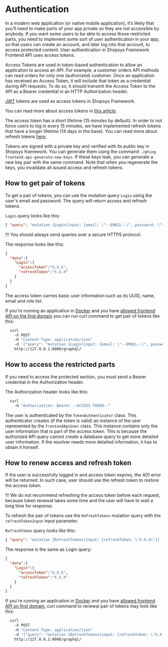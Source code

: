 # Authentication

In a modern web application (or native mobile application), it’s likely that you’ll need to make parts of your app private so they are not accessible by anybody.
If you want some users to be able to access those restricted parts, you need to implement some sort of user authentication in your app, so that users can create an account, and later log into that account, to access protected content.
User authentication in Shopsys Framework Frontend API uses access tokens.

Access Tokens are used in token-based authentication to allow an application to access an API. For example, a customer orders API methods can read orders for only one (authorized) customer.
Once an application has received an Access Token, it will include that token as a credential during API requests. To do so, it should transmit the Access Token to the API as a Bearer credential in an HTTP Authorization header.

[JWT](https://jwt.io/introduction/) tokens are used as access tokens in Shopsys Framework.

You can read more about access tokens in [this article](https://auth0.com/docs/tokens/concepts/access-tokens).

The access token has a short lifetime (15 minutes by default).
In order to not force users to log in every 15 minutes, we have implemented refresh tokens that have a longer lifetime (14 days in the base).
You can read more about refresh tokens [here](https://auth0.com/docs/tokens/concepts/refresh-tokens).

Tokens are signed with a private key and verified with its public key in Shopsys framework.
You can generate them using the command `./phing frontend-api-generate-new-keys`.
If these keys leak, you can generate a new key pair with the same command.
Note that when you regenerate the keys, you invalidate all issued access and refresh tokens.

## How to get pair of tokens

To get a pair of tokens, you can use the mutation query `Login` using the user's email and password.
The query will return access and refresh tokens.

`Login` query looks like this:

```json
{ "query": "mutation {Login(input: {email: \"--EMAIL--\", password: \"--PASSWD--\"}) {accessToken, refreshToken}}"}
```

!!!
You should always send queries over a secure HTTPS protocol.

The response looks like this:

```json
{
  "data":{
    "Login":{
      "accessToken":"X.X.X",
      "refreshToken":"X.X.X"
    }
  }
}
```

The access token carries basic user information such as its UUID, name, email and role list.

If you're running an application in [Docker](../installation/installation-using-docker-application-setup.md) and you have [allowed frontend API on the first domain](./introduction-to-frontend-api.md) you can run curl command to get pair of tokens like this:

```sh
  curl
    -X POST
    -H "Content-Type: application/json"
    -d '{"query": "mutation {Login(input: {email: \"--EMAIL--\", password: \"--PASSWD--\"}) {accessToken, refreshToken}}"}'
    http://127.0.0.1:8000/graphql/
```

## How to access the restricted parts

If you need to access the protected section, you must send a Bearer credential in the Authorization header.

The Authorization header looks like this:

```sh
  curl
    -H "Authorization: Bearer --ACCESS TOKEN--"
```

The user is authenticated by the `TokenAuthenticator` class.
This authenticator creates (if the token is valid) an instance of the user represented by the `FrontendApiUser` class.
This instance contains only the user information that is part of the access token.
This is because the authorized API query cannot create a database query to get more detailed user information.
If the resolver needs more detailed information, it has to obtain it himself.

## How to renew access and refresh token

If the user is successfully logged in and access token expires, the 401 error will be returned. In such case, user should use the refresh token to restore the access token.

!!!
We do not recommend refreshing the access token before each request, because token renewal takes some time and the user will have to wait a long time for response.

To refresh the pair of tokens use the `RefreshTokens` mutation query with the `refreshTokenInput` input parameter.

`RefreshToken` query looks like this:


```json
{ "query": "mutation {RefreshTokens(input: {refreshToken: \"X.X.X\"}) {accessToken, refreshToken}}"}
```

The response is the same as Login query:

```json
{
  "data":{
    "Login":{
      "accessToken":"X.X.X",
      "refreshToken":"X.X.X"
    }
  }
}
```

If you're running an application in [Docker](../installation/installation-using-docker-application-setup.md) and you have [allowed frontend API on first domain](./introduction-to-frontend-api.md), curl command to renewal pair of tokens may look like this:

```sh
  curl
    -X POST
    -H "Content-Type: application/json"
    -d '{"query": "mutation {RefreshTokens(input: {refreshToken: \"X.X.X\"}) {accessToken, refreshToken}}"}'
    http://127.0.0.1:8000/graphql/
```
